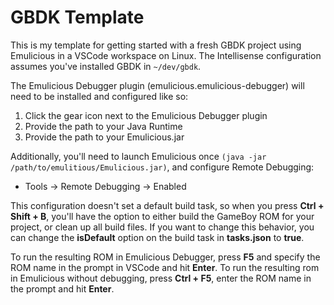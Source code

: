 # GBDK Template

This is my template for getting started with a fresh GBDK project using Emulicious in a VSCode workspace on Linux. The Intellisense configuration assumes you've installed GBDK in `~/dev/gbdk`.

The Emulicious Debugger plugin (emulicious.emulicious-debugger) will need to be installed and configured like so:
1. Click the gear icon next to the Emulicious Debugger plugin
2. Provide the path to your Java Runtime
3. Provide the path to your Emulicious.jar

Additionally, you'll need to launch Emulicious once `(java -jar /path/to/emulitious/Emulicious.jar)`, and configure Remote Debugging:
- Tools -> Remote Debugging -> Enabled

This configuration doesn't set a default build task, so when you press **Ctrl + Shift + B**, you'll have the option to either build the GameBoy ROM for your project, or clean up all build files. If you want to change this behavior, you can change the **isDefault** option on the build task in **tasks.json** to **true**.

To run the resulting ROM in Emulicious Debugger, press **F5** and specify the ROM name in the prompt in VSCode and hit **Enter**. To run the resulting rom in Emulicious without debugging, press **Ctrl + F5**, enter the ROM name in the prompt and hit **Enter**.
